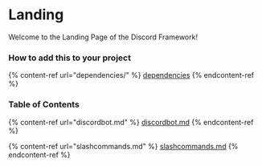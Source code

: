 # Landing

Welcome to the Landing Page of the Discord Framework!



### How to add this to your project

{% content-ref url="dependencies/" %}
[dependencies](dependencies/)
{% endcontent-ref %}

### Table of Contents

{% content-ref url="discordbot.md" %}
[discordbot.md](discordbot.md)
{% endcontent-ref %}

{% content-ref url="slashcommands.md" %}
[slashcommands.md](slashcommands.md)
{% endcontent-ref %}

###
